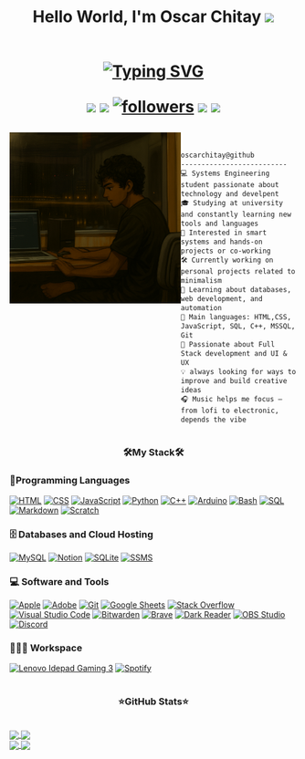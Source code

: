 <h1 align="center">
  Hello World, I'm Oscar Chitay  <!-- Hand gift-->
  <img src="https://media.giphy.com/media/hvRJCLFzcasrR4ia7z/giphy.gif" width='30'>
<br/>
<br/>
  <!-- Typing SVG by DenverCoder1 - https://github.com/DenverCoder1/readme-typing-svg -->
  <p align="center">
  <a href="https://git.io/typing-svg"><img src="https://readme-typing-svg.demolab.com?font=Fira+Code&pause=1000&color=FF652F&width=380&height=45&lines=Systems+Engineering+Student;Always+learning+new+things;Thech+Enthusiastic;Looking+for+a+team+to+work" alt="Typing SVG" /></a>
</p>
  <!--BADGES-->
<p>
  <a href="mailto:oscarchitayy@gmail.com">
  <img src="https://custom-icon-badges.demolab.com/badge/-oscarchitayy@gmail.com-red?style=for-the-badge&logo=mention&logoColor=white" /></a>
  <a href="https://www.linkedin.com/in/oscar-chitay">
  <img src="https://custom-icon-badges.demolab.com/badge/-LinkedIn-yellow?style=for-the-badge&logoColor=white&logo=linkeIn"/></a>
<a href="https://github.com/OscarChitay?tab=followers">
    <img alt="followers" title="Follow me on Github" src="https://custom-icon-badges.demolab.com/github/followers/OscarChitay?color=55960c&labelColor=488207&style=for-the-badge&logo=person-add&label=Follow&logoColor=white"/></a>
     <a href="https://github.com/OscarChitay?tab=repositories">
<img src="https://custom-icon-badges.demolab.com/badge/-My%20Repos-purple?style=for-the-badge&logoColor=white&logo=repo"/></a>
 <img src="https://custom-icon-badges.demolab.com/badge/Location-Guatemala-blue?style=for-the-badge&logo=location&logoColor=white"></a>
</p>
</h1>


<img align="left" src="https://github.com/OscarChitay/OscarChitay/blob/main/image.png?raw=true" alt="I chang with Sora the original picture, i dont know the artist" width="300" />
<br/>

```
oscarchitay@github
--------------------------
💻 Systems Engineering student passionate about technology and develpent
🎓 Studying at university and constantly learning new tools and languages
🤖 Interested in smart systems and hands-on projects or co-working
🛠 Currently working on personal projects related to minimalism
🌱 Learning about databases, web development, and automation
🌟 Main languages: HTML,CSS, JavaScript, SQL, C++, MSSQL, Git
🚀 Passionate about Full Stack development and UI & UX 
💡 always looking for ways to improve and build creative ideas
🎧 Music helps me focus — from lofi to electronic, depends the vibe

```
<h1></h1>

<h3 align="center"> 🛠️My Stack🛠️ </h3>

### 🎯Programming Languages

<p>
      <a href="#"><img alt="HTML" src="https://img.shields.io/badge/HTML%20-%23E34F26.svg?logo=html5&logoColor=white"></a>
          <a href="#"><img alt="CSS" src="https://img.shields.io/badge/CSS%20-%231572B6.svg?logo=css3&logoColor=white"></a>
              <a href="#"><img alt="JavaScript" src="https://img.shields.io/badge/JavaScript%20-%23F7DF1E.svg?logo=javascript&logoColor=black"></a>
                <a href="#"><img alt="Python" src="https://img.shields.io/badge/Python-14354C.svg?logo=python&logoColor=white"></a>
                <a href="#"><img alt="C++" src="https://custom-icon-badges.demolab.com/badge/C++-9C033A.svg?logo=cpp2&logoColor=white"></a>
                      <a href="#"><img alt="Arduino" src="https://img.shields.io/badge/-Arduino-00979D?logo=Arduino&logoColor=white"></a>
                        <a href="#"><img alt="Bash" src="https://img.shields.io/badge/Bash-121011.svg?logo=gnu-bash&logoColor=white"></a>
                                <a href="#"><img alt="SQL" src="https://custom-icon-badges.demolab.com/badge/SQL-025E8C.svg?logo=database&logoColor=white"></a>
                                        <a href="#"><img alt="Markdown" src="https://img.shields.io/badge/Markdown-000000.svg?logo=markdown&logoColor=white"></a>
                                                      <a href="#"><img alt="Scratch" src="https://img.shields.io/badge/Scratch-4D97FF.svg?logo=scratch&logoColor=white"></a>
                                                      
                 
</p>

### 🗄️ Databases and Cloud Hosting

<p></p>
  <a href="#"><img alt="MySQL" src="https://img.shields.io/badge/MySQL-00f.svg?logo=mysql&logoColor=white"></a>
    <a href="#"><img alt="Notion" src="https://img.shields.io/badge/Notion-010101.svg?logo=notion&logoColor=white"></a>
     <a href="#"><img alt="SQLite" src ="https://img.shields.io/badge/SQLite-07405e.svg?logo=sqlite&logoColor=white"></a>
     <a href="#"><img alt="SSMS" src ="https://img.shields.io/badge/SSMS-greem.svg?logo=&logoColor=white"></a>
</p>

### 💻 Software and Tools

<p>
    <a href="#"><img alt="Apple" src="https://img.shields.io/badge/Apple-gray?logo=apple&logoColor=white"></a>
    <a href="#"><img alt="Adobe" src="https://img.shields.io/badge/Adobe%20-%23FF0000.svg?logo=adobe&logoColor=white"></a>
    <a href="#"><img alt="Git" src="https://img.shields.io/badge/Git%20-%23F05033.svg?logo=git&logoColor=white"></a>
    <a href="#"><img alt="Google Sheets" src="https://img.shields.io/badge/Google%20Sheets%20-%2334A853.svg?logo=google%20sheets&logoColor=white"></a>
    <a href="#"><img alt="Stack Overflow" src="https://img.shields.io/badge/-Stack%20Overflow-FE7A16?logo=stack-overflow&logoColor=white"></a>
    <a href="#"><img alt="Visual Studio Code" src="https://img.shields.io/badge/Visual%20Studio%20Code-0078d7.svg?logo=visual-studio-code&logoColor=white"></a>
    <a href="#"><img alt="Bitwarden" src="https://img.shields.io/badge/-Bitwarden-175DDC?logo=bitwarden&logoColor=white"></a>
    <a href="#"><img alt="Brave" src="https://img.shields.io/badge/-FireFox-FB542B?logo=firefox&logoColor=white"></a>
    <a href="#"><img alt="Dark Reader" src="https://img.shields.io/badge/-Dark%20Reader-141E24?logo=dark-reader&logoColor=white"></a>
    <a href="#"><img alt="OBS Studio" src="https://img.shields.io/badge/-OBS-302E31?logo=obs-studio&logoColor=white"></a>
    <a href="#"><img alt="Discord" src="https://img.shields.io/badge/-Discord-5865F2.svg?logo=discord&logoColor=white"></a>
    
    

</p>

### 👨🏽‍💻 Workspace
<p>
    <a href="#"><img alt="Lenovo Idepad Gaming 3" src="https://img.shields.io/badge/Lenovo-IdeaPad_Gaming_3-999999?style=for-the-badge&logo=lenovo&logoColor=white"></a>
    <a href="#"><img alt="Spotify" src="https://img.shields.io/badge/Spotify-1ED760?&style=for-the-badge&logo=spotify&logoColor=white"></a>
</p>
<h1></h1>

<h3 align="center"> ⭐GitHub Stats⭐ </h3><br>

<a href="https://github.com/OscarChitay/github-readme-stat">
  <img height=200 align="center" src="https://github-readme-stats.vercel.app/api?username=OscarChitay&rank_icon=github&theme=codeSTACKr" />
</a>
<a href="https://github.com/anuraghazra/convoychat">
  <img height=200 align="center" src="https://github-readme-stats.vercel.app/api/top-langs?username=OscarChitay&layout=donut&langs_count=8&card_width=320&theme=codeSTACKr" />
</a>

<br>
<a href="https://github.com/OscarChitay/p1-copiler">
  <img align="center" src="https://github-readme-stats.vercel.app/api/pin/?username=OscarChitay&repo=p1-copiler&show_icons=true&theme=codeSTACKr" />
</a>
<a href="https://github.com/OscarChitay/OscarChitay">
  <img align="center" src="https://github-readme-stats.vercel.app/api/pin/?username=OscarChitay&repo=OscarChitay&show_icons=true&theme=codeSTACKr" />
</a>
